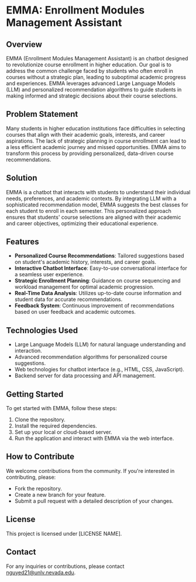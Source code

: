 # EMMA: Enrollment Modules Management Assistant

## Overview
EMMA (Enrollment Modules Management Assistant) is an chatbot designed to revolutionize course enrollment in higher education. Our goal is to address the common challenge faced by students who often enroll in courses without a strategic plan, leading to suboptimal academic progress and experiences. EMMA leverages advanced Large Language Models (LLM) and personalized recommendation algorithms to guide students in making informed and strategic decisions about their course selections.

## Problem Statement
Many students in higher education institutions face difficulties in selecting courses that align with their academic goals, interests, and career aspirations. The lack of strategic planning in course enrollment can lead to a less efficient academic journey and missed opportunities. EMMA aims to transform this process by providing personalized, data-driven course recommendations.

## Solution
EMMA is a chatbot that interacts with students to understand their individual needs, preferences, and academic contexts. By integrating LLM with a sophisticated recommendation model, EMMA suggests the best classes for each student to enroll in each semester. This personalized approach ensures that students' course selections are aligned with their academic and career objectives, optimizing their educational experience.

## Features
- **Personalized Course Recommendations**: Tailored suggestions based on student's academic history, interests, and career goals.
- **Interactive Chatbot Interface**: Easy-to-use conversational interface for a seamless user experience.
- **Strategic Enrollment Planning**: Guidance on course sequencing and workload management for optimal academic progression.
- **Real-Time Data Analysis**: Utilizes up-to-date course information and student data for accurate recommendations.
- **Feedback System**: Continuous improvement of recommendations based on user feedback and academic outcomes.

## Technologies Used
- Large Language Models (LLM) for natural language understanding and interaction.
- Advanced recommendation algorithms for personalized course suggestions.
- Web technologies for chatbot interface (e.g., HTML, CSS, JavaScript).
- Backend server for data processing and API management.

## Getting Started
To get started with EMMA, follow these steps:
1. Clone the repository.
2. Install the required dependencies.
3. Set up your local or cloud-based server.
4. Run the application and interact with EMMA via the web interface.

## How to Contribute
We welcome contributions from the community. If you're interested in contributing, please:
- Fork the repository.
- Create a new branch for your feature.
- Submit a pull request with a detailed description of your changes.

## License
This project is licensed under [LICENSE NAME].

## Contact
For any inquiries or contributions, please contact nguyed21@unlv.nevada.edu.
